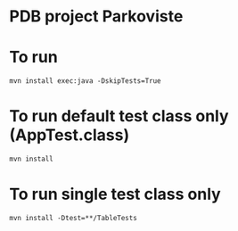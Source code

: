 # PDB project Parkoviste

# To run

```
mvn install exec:java -DskipTests=True
```


# To run default test class only (AppTest.class)

```
mvn install

```


# To run single test class only

```
mvn install -Dtest=**/TableTests

```
